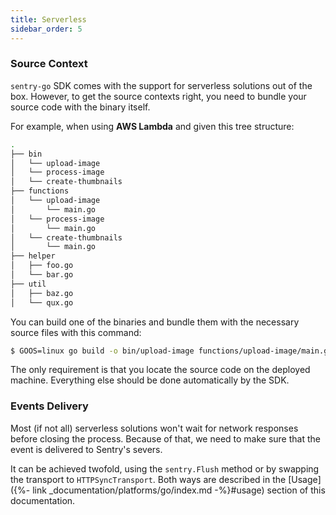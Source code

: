 ```yaml
---
title: Serverless
sidebar_order: 5
---
```


### Source Context

`sentry-go` SDK comes with the support for serverless solutions out of the box.
However, to get the source contexts right, you need to bundle your source code with the binary itself.

For example, when using __AWS Lambda__ and given this tree structure:

```bash
.
├── bin
│   └── upload-image
│   └── process-image
│   └── create-thumbnails
├── functions
│   └── upload-image
│       └── main.go
│   └── process-image
│       └── main.go
│   └── create-thumbnails
│       └── main.go
├── helper
│   ├── foo.go
│   └── bar.go
├── util
│   ├── baz.go
│   └── qux.go

```

You can build one of the binaries and bundle them with the necessary source files with this command:

```bash
$ GOOS=linux go build -o bin/upload-image functions/upload-image/main.go && zip -r handler.zip bin/upload-image functions/upload-image/ helper/ util/
```

The only requirement is that you locate the source code on the deployed machine. Everything else should be done automatically by the SDK.

### Events Delivery

Most (if not all) serverless solutions won't wait for network responses before closing the process.
Because of that, we need to make sure that the event is delivered to Sentry's severs.

It can be achieved twofold, using the `sentry.Flush` method or by swapping the transport to `HTTPSyncTransport`.
Both ways are described in the [Usage]({%- link _documentation/platforms/go/index.md -%}#usage) section of this documentation.
